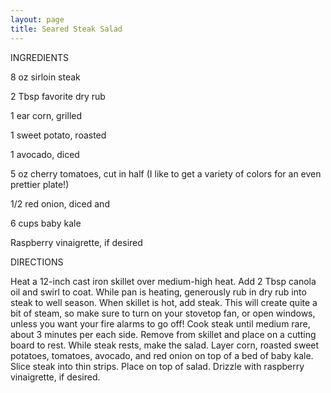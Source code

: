 ```yaml
---
layout: page
title: Seared Steak Salad
---
```


INGREDIENTS

8 oz sirloin steak

2 Tbsp favorite dry rub

1 ear corn, grilled

1 sweet potato, roasted

1 avocado, diced

5 oz cherry tomatoes, cut in half (I like to get a variety of colors for an even prettier plate!)

1/2 red onion, diced and

6 cups baby kale

Raspberry vinaigrette, if desired

DIRECTIONS

Heat a 12-inch cast iron skillet over medium-high heat. Add 2 Tbsp canola oil and swirl to coat. While pan is heating, generously rub in dry rub into steak to well season.
When skillet is hot, add steak. This will create quite a bit of steam, so make sure to turn on your stovetop fan, or open windows, unless you want your fire alarms to go off! Cook steak until medium rare, about 3 minutes per each side. Remove from skillet and place on a cutting board to rest.
While steak rests, make the salad. Layer corn, roasted sweet potatoes, tomatoes, avocado, and red onion on top of a bed of baby kale.
Slice steak into thin strips. Place on top of salad. Drizzle with raspberry vinaigrette, if desired.
